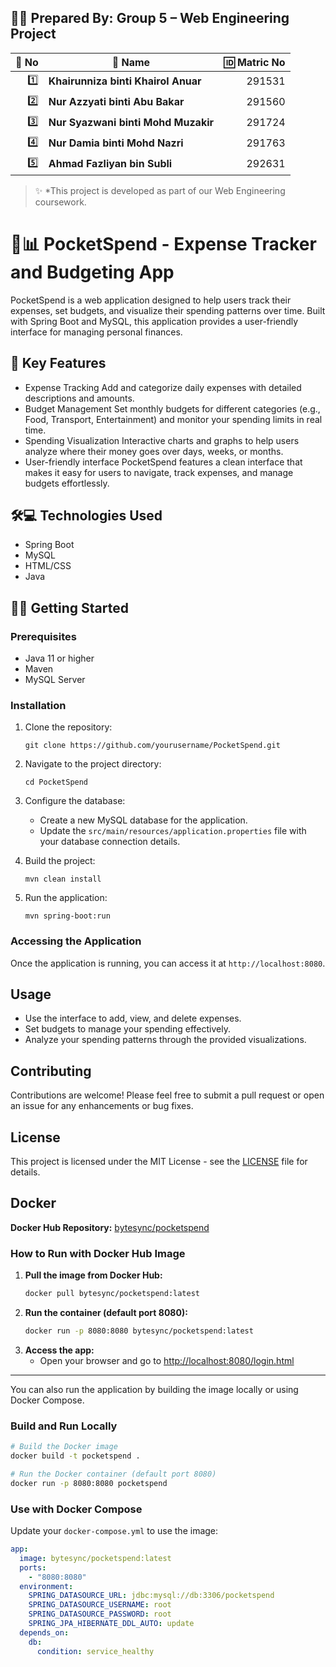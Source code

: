 ## 👨‍💻 Prepared By: **Group 5** – Web Engineering Project

| 🔢 No | 👤 Name                              | 🆔 Matric No |
|------:|-------------------------------------|-------------:|
| 1️⃣   | **Khairunniza binti Khairol Anuar** | 291531       |
| 2️⃣   | **Nur Azzyati binti Abu Bakar**     | 291560       |
| 3️⃣   | **Nur Syazwani binti Mohd Muzakir** | 291724       |
| 4️⃣   | **Nur Damia binti Mohd Nazri**      | 291763       |
| 5️⃣   | **Ahmad Fazliyan bin Subli**        | 292631       |

> ✨ *This project is developed as part of our Web Engineering coursework.


# 💼📊 PocketSpend - Expense Tracker and Budgeting App

PocketSpend is a web application designed to help users track their expenses, set budgets, and visualize their spending patterns over time. Built with Spring Boot and MySQL, this application provides a user-friendly interface for managing personal finances.

## 🌟 Key Features

- Expense Tracking
Add and categorize daily expenses with detailed descriptions and amounts.
- Budget Management
Set monthly budgets for different categories (e.g., Food, Transport, Entertainment) and monitor your spending limits in real time.
- Spending Visualization
Interactive charts and graphs to help users analyze where their money goes over days, weeks, or months.
- User-friendly interface
PocketSpend features a clean interface that makes it easy for users to navigate, track expenses, and manage budgets effortlessly.

## 🛠️💻 Technologies Used

- Spring Boot
- MySQL
- HTML/CSS
- Java

## 🚀🔧 Getting Started

### Prerequisites

- Java 11 or higher
- Maven
- MySQL Server

### Installation

1. Clone the repository:
   ```
   git clone https://github.com/yourusername/PocketSpend.git
   ```

2. Navigate to the project directory:
   ```
   cd PocketSpend
   ```

3. Configure the database:
   - Create a new MySQL database for the application.
   - Update the `src/main/resources/application.properties` file with your database connection details.

4. Build the project:
   ```
   mvn clean install
   ```

5. Run the application:
   ```
   mvn spring-boot:run
   ```

### Accessing the Application

Once the application is running, you can access it at `http://localhost:8080`.

## Usage

- Use the interface to add, view, and delete expenses.
- Set budgets to manage your spending effectively.
- Analyze your spending patterns through the provided visualizations.

## Contributing

Contributions are welcome! Please feel free to submit a pull request or open an issue for any enhancements or bug fixes.

## License

This project is licensed under the MIT License - see the [LICENSE](LICENSE) file for details.

## Docker

**Docker Hub Repository:** [bytesync/pocketspend](https://hub.docker.com/r/bytesync/pocketspend-springboot)

### How to Run with Docker Hub Image

1. **Pull the image from Docker Hub:**
   ```sh
   docker pull bytesync/pocketspend:latest
   ```
2. **Run the container (default port 8080):**
   ```sh
   docker run -p 8080:8080 bytesync/pocketspend:latest
   ```
3. **Access the app:**
   - Open your browser and go to [http://localhost:8080/login.html](http://localhost:8080/login.html)

---

You can also run the application by building the image locally or using Docker Compose.

### Build and Run Locally

```sh
# Build the Docker image
docker build -t pocketspend .

# Run the Docker container (default port 8080)
docker run -p 8080:8080 pocketspend
```

### Use with Docker Compose

Update your `docker-compose.yml` to use the image:

```yaml
app:
  image: bytesync/pocketspend:latest
  ports:
    - "8080:8080"
  environment:
    SPRING_DATASOURCE_URL: jdbc:mysql://db:3306/pocketspend
    SPRING_DATASOURCE_USERNAME: root
    SPRING_DATASOURCE_PASSWORD: root
    SPRING_JPA_HIBERNATE_DDL_AUTO: update
  depends_on:
    db:
      condition: service_healthy
```
